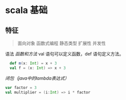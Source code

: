 # scala 基础

## 特征
> 面向对象
> 函数式编程
> 静态类型
> 扩展性
> 并发性

语法
*函数和方法*
val 语句可以定义函数，def 语句定义方法。

```scala
  def m(x: Int) = x + 3
  val f = (x: Int) => x + 3
```
*闭包（java中的lambda表达式）*
```scala
var factor = 3  
val multiplier = (i:Int) => i * factor
```

